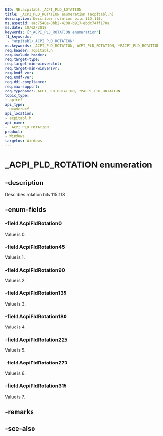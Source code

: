 ```yaml
---
UID: NE:acpitabl._ACPI_PLD_ROTATION
title: _ACPI_PLD_ROTATION enumeration (acpitabl.h)
description: Describes rotation bits 115:118.
ms.assetid: aac7540e-8bb2-4208-b917-ebdc74ff170a
ms.date: 10/02/2018
keywords: ["_ACPI_PLD_ROTATION enumeration"]
f1_keywords:
 - "acpitabl/_ACPI_PLD_ROTATION"
ms.keywords: _ACPI_PLD_ROTATION, ACPI_PLD_ROTATION, *PACPI_PLD_ROTATION, AcpiPldRotation
req.header: acpitabl.h
req.include-header:
req.target-type:
req.target-min-winverclnt:
req.target-min-winversvr:
req.kmdf-ver:
req.umdf-ver:
req.ddi-compliance:
req.max-support:
req.typenames: ACPI_PLD_ROTATION, *PACPI_PLD_ROTATION
topic_type: 
- apiref
api_type: 
- HeaderDef
api_location: 
- acpitabl.h
api_name: 
- _ACPI_PLD_ROTATION
product:
- Windows
targetos: Windows
---
```


# _ACPI_PLD_ROTATION enumeration

## -description

Describes rotation bits 115:118.

## -enum-fields

### -field AcpiPldRotation0 

Value is 0.

### -field AcpiPldRotation45 

Value is 1.

### -field AcpiPldRotation90 

Value is 2.

### -field AcpiPldRotation135 

Value is 3.

### -field AcpiPldRotation180 

Value is 4.

### -field AcpiPldRotation225 

Value is 5.

### -field AcpiPldRotation270 

Value is 6.

### -field AcpiPldRotation315 

Value is 7.


## -remarks

## -see-also

